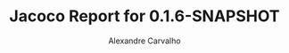 ---
title: Jacoco Report for 0.1.6-SNAPSHOT
author: Alexandre Carvalho
menu_title: 0.1.6-SNAPSHOT
category: jacoco_reports
layout: iframe
iframe_url: /docs/0.1.6-SNAPSHOT/site/jacoco/index.html
order: 5
---